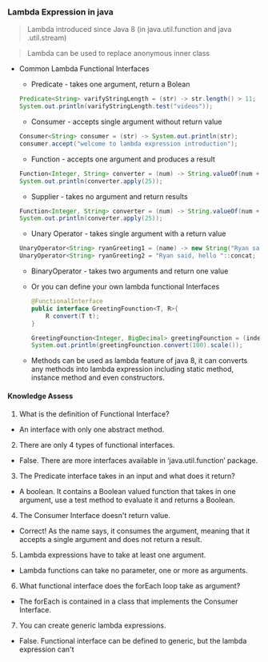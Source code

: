 ### Lambda Expression in java

>  Lambda introduced since Java 8 (in java.util.function and java .util.stream)

 > Lambda can be used to replace anonymous inner class

* Common Lambda Functional Interfaces
  * Predicate - takes one argument, return a Bolean
  ```Java
  Predicate<String> varifyStringLength = (str) -> str.length() > 11;
  System.out.println(varifyStringLength.test("videos"));
  ```

  * Consumer - accepts single argument without return value
  ```Java
  Consumer<String> consumer = (str) -> System.out.println(str);
  consumer.accept("welcome to lambda expression introduction");
  ```

  * Function - accepts one argument and produces a result
  ```Java
  Function<Integer, String> converter = (num) -> String.valueOf(num + 5);
  System.out.println(converter.apply(25));
  ```

  * Supplier - takes no argument and return results
  ```Java
  Function<Integer, String> converter = (num) -> String.valueOf(num + 5);
  System.out.println(converter.apply(25));
  ```

  * Unary Operator - takes single argument with a return value
  ```Java
  UnaryOperator<String> ryanGreeting1 = (name) -> new String("Ryan said, hello ").concat(name);
  UnaryOperator<String> ryanGreeting2 = "Ryan said, hello "::concat;
  ```

  * BinaryOperator - takes two arguments and return one value
  * Or you can define your own lambda functional Interfaces
    ```Java
    @FunctionalInterface
    public interface GreetingFounction<T, R>{
        R convert(T t);
    }

    GreetingFounction<Integer, BigDecimal> greetingFounction = (index) -> new BigDecimal(index).setScale(5);
    System.out.println(greetingFounction.convert(100).scale());
    ```

  * Methods can be used as lambda
   feature of java 8, it can converts any methods into lambda expression including static method, instance method and even constructors.

#### Knowledge Assess
1. What is the definition of Functional Interface?
  * An interface with only one abstract method.
2. There are only 4 types of functional interfaces.
  * False. There are more interfaces available in ‘java.util.function’ package.
3. The Predicate interface takes in an input and what does it return?
  * A boolean. It contains a Boolean valued function that takes in one argument, use a test method to evaluate it and returns a Boolean.
4. The Consumer Interface doesn't return value.
  * Correct!  As the name says, it consumes the argument, meaning that it accepts a single argument and does not return a result.
5. Lambda expressions have to take at least one argument.
  * Lambda functions can take no parameter, one or more as arguments.
6. What functional interface does the forEach loop take as argument?
  *  The forEach is contained in a class that implements the Consumer Interface.
7. You can create generic lambda expressions.
  * False. Functional interface can be defined to generic, but the lambda expression can't

